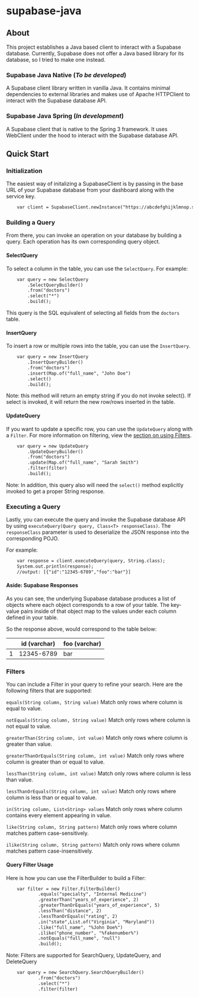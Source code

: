# supabase-java

## About
This project establishes a Java based client to interact with a Supabase database. Currently, Supabase does not offer a
Java based library for its database, so I tried to make one instead.

### Supabase Java Native (*To be developed*)
A Supabase client library written in vanilla Java. It contains minimal dependencies to external libraries and makes use of 
Apache HTTPClient to interact with the Supabase database API. 

### Supabase Java Spring (*In development*)
A Supabase client that is native to the Spring 3 framework. It uses WebClient under
the hood to interact with the Supabase database API.

## Quick Start

### Initialization

The easiest way of initalizing a SupabaseClient is by passing in the base URL of your Supabase database from your
dashboard along with the service key.

```dtd
    var client = SupabaseClient.newInstance("https://abcdefghijklmnop.supabase.co", SERVICE_KEY);
```

### Building a Query

From there, you can invoke an operation on your database by building a query. Each operation
has its own corresponding query object.

#### SelectQuery

To select a column in the table, you can use the `SelectQuery`. For example:

```dtd
    var query = new SelectQuery
        .SelectQueryBuilder()
        .from("doctors")
        .select("*")
        .build();
```

This query is the SQL equivalent of selecting all fields
from the `doctors` table.

#### InsertQuery

To insert a row or multiple rows into the table, you can use the `InsertQuery`.

```dtd
    var query = new InsertQuery
        .InsertQueryBuilder()
        .from("doctors")
        .insert(Map.of("full_name", "John Doe")
        .select()
        .build();
```

Note: this method will return an empty string if you do not invoke select(). If select is invoked, it will
return the new row/rows inserted in the table.

#### UpdateQuery

If you want to update a specific row, you can use the `UpdateQuery` along with a `Filter`. For more information on
filtering, view the [section on using Filters](#Filters).

```dtd
    var query = new UpdateQuery
        .UpdateQueryBuilder()
        .from("doctors")
        .update(Map.of("full_name", "Sarah Smith")
        .filter(filter)
        .build();
```

Note: In addition, this query also will need the `select()` method explicitly invoked to get a proper String response.

### Executing a Query

Lastly, you can execute the query and invoke the Supabase database API
by using `executeQuery(Query query, Class<T> responseClass)`. The `responseClass` parameter
is used to deserialize the JSON response into the corresponding POJO.

For example:
```dtd
    var response = client.executeQuery(query, String.class);
    System.out.println(response);
    //output: [{"id":"12345-6789","foo":"bar"}]
```

#### Aside: Supabase Responses
As you can see, the underlying Supabase database produces a list of objects where each object
corresponds to a row of your table. The key-value pairs inside of that object map to the values under each
column defined in your table.

So the response above, would correspond to the table below:

|   | id (varchar) | foo (varchar) |
|---|--------------|---------------|
| 1 | 12345-6789   | bar           |


### Filters

You can include a Filter in your query to refine your search. Here are the following filters that are supported:

`equals(String column, String value)`
Match only rows where column is equal to value.

`notEquals(String column, String value)`
Match only rows where column is not equal to value.

`greaterThan(String column, int value)`
Match only rows where column is greater than value.

`greaterThanOrEquals(String column, int value)`
Match only rows where column is greater than or equal to value.

`lessThan(String column, int value)`
Match only rows where column is less than value.

`lessThanOrEquals(String column, int value)`
Match only rows where column is less than or equal to value.

`in(String column, List<String> values`
Match only rows where column contains every element appearing in value.

`like(String column, String pattern)`
Match only rows where column matches pattern case-sensitively.

`ilike(String column, String pattern)`
Match only rows where column matches pattern case-insensitively.

#### Query Filter Usage

Here is how you can use the FilterBuilder to build a Filter:

```dtd
    var filter = new Filter.FilterBuilder()
            .equals("specialty", "Internal Medicine")
            .greaterThan("years_of_experience", 2)
            .greaterThanOrEquals("years_of_experience", 5)
            .lessThan("distance", 2)
            .lessThanOrEquals("rating", 2)
            .in("state",List.of("Virginia", "Maryland"))
            .like("full_name", "%John Doe%")
            .ilike("phone_number", "%fakenumber%")
            .notEquals("full_name", "null")
            .build();
```

Note: Filters are supported for SearchQuery, UpdateQuery, and DeleteQuery

```dtd
    var query = new SearchQuery.SearchQueryBuilder()
            .from("doctors")
            .select("*")
            .filter(filter)
```